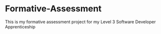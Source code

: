 # Formative-Assessment
This is my formative assessment project for my Level 3 Software Developer Apprenticeship
